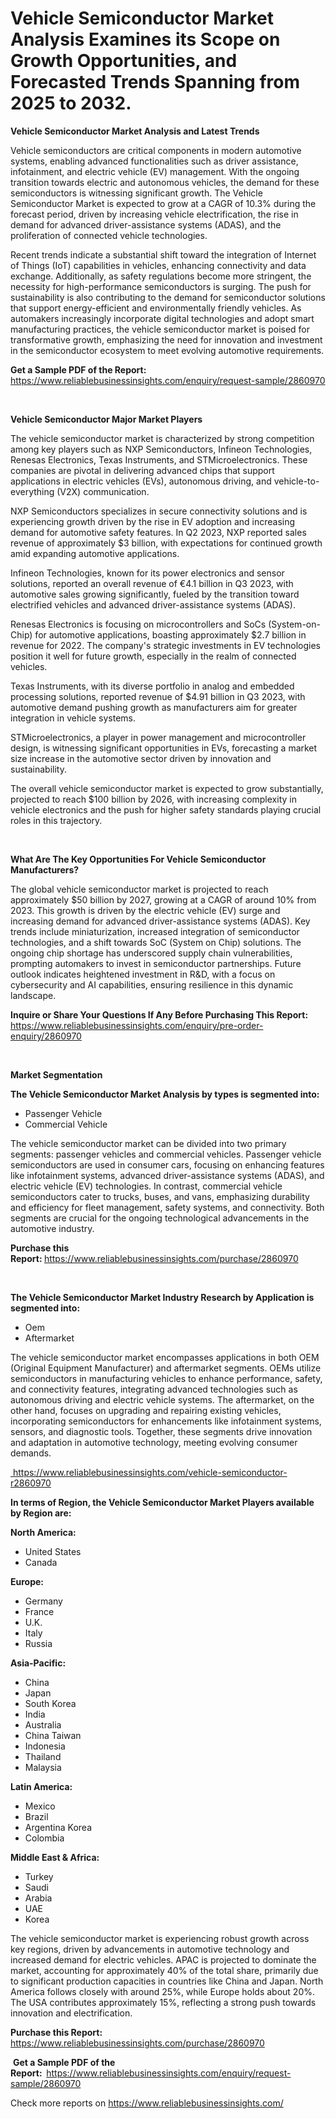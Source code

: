 <p><h1>Vehicle Semiconductor Market Analysis Examines its Scope on Growth Opportunities, and Forecasted Trends Spanning from 2025 to 2032.</h1></p><p><strong>Vehicle Semiconductor Market Analysis and Latest Trends</strong></p>
<p><p>Vehicle semiconductors are critical components in modern automotive systems, enabling advanced functionalities such as driver assistance, infotainment, and electric vehicle (EV) management. With the ongoing transition towards electric and autonomous vehicles, the demand for these semiconductors is witnessing significant growth. The Vehicle Semiconductor Market is expected to grow at a CAGR of 10.3% during the forecast period, driven by increasing vehicle electrification, the rise in demand for advanced driver-assistance systems (ADAS), and the proliferation of connected vehicle technologies.</p><p>Recent trends indicate a substantial shift toward the integration of Internet of Things (IoT) capabilities in vehicles, enhancing connectivity and data exchange. Additionally, as safety regulations become more stringent, the necessity for high-performance semiconductors is surging. The push for sustainability is also contributing to the demand for semiconductor solutions that support energy-efficient and environmentally friendly vehicles. As automakers increasingly incorporate digital technologies and adopt smart manufacturing practices, the vehicle semiconductor market is poised for transformative growth, emphasizing the need for innovation and investment in the semiconductor ecosystem to meet evolving automotive requirements.</p></p>
<p><strong>Get a Sample PDF of the Report:&nbsp;</strong> <a href="https://www.reliablebusinessinsights.com/enquiry/request-sample/2860970?utm_campaign=2239&utm_medium=2&utm_source=Github&utm_content=ia&utm_term=12032025&utm_id=vehicle-semiconductor">https://www.reliablebusinessinsights.com/enquiry/request-sample/2860970</a></p>
<p>&nbsp;</p>
<p><strong>Vehicle Semiconductor Major Market Players</strong></p>
<p><p>The vehicle semiconductor market is characterized by strong competition among key players such as NXP Semiconductors, Infineon Technologies, Renesas Electronics, Texas Instruments, and STMicroelectronics. These companies are pivotal in delivering advanced chips that support applications in electric vehicles (EVs), autonomous driving, and vehicle-to-everything (V2X) communication.</p><p>NXP Semiconductors specializes in secure connectivity solutions and is experiencing growth driven by the rise in EV adoption and increasing demand for automotive safety features. In Q2 2023, NXP reported sales revenue of approximately $3 billion, with expectations for continued growth amid expanding automotive applications.</p><p>Infineon Technologies, known for its power electronics and sensor solutions, reported an overall revenue of €4.1 billion in Q3 2023, with automotive sales growing significantly, fueled by the transition toward electrified vehicles and advanced driver-assistance systems (ADAS).</p><p>Renesas Electronics is focusing on microcontrollers and SoCs (System-on-Chip) for automotive applications, boasting approximately $2.7 billion in revenue for 2022. The company's strategic investments in EV technologies position it well for future growth, especially in the realm of connected vehicles.</p><p>Texas Instruments, with its diverse portfolio in analog and embedded processing solutions, reported revenue of $4.91 billion in Q3 2023, with automotive demand pushing growth as manufacturers aim for greater integration in vehicle systems.</p><p>STMicroelectronics, a player in power management and microcontroller design, is witnessing significant opportunities in EVs, forecasting a market size increase in the automotive sector driven by innovation and sustainability.</p><p>The overall vehicle semiconductor market is expected to grow substantially, projected to reach $100 billion by 2026, with increasing complexity in vehicle electronics and the push for higher safety standards playing crucial roles in this trajectory.</p></p>
<p>&nbsp;</p>
<p><strong>What Are The Key Opportunities For Vehicle Semiconductor Manufacturers?</strong></p>
<p><p>The global vehicle semiconductor market is projected to reach approximately $50 billion by 2027, growing at a CAGR of around 10% from 2023. This growth is driven by the electric vehicle (EV) surge and increasing demand for advanced driver-assistance systems (ADAS). Key trends include miniaturization, increased integration of semiconductor technologies, and a shift towards SoC (System on Chip) solutions. The ongoing chip shortage has underscored supply chain vulnerabilities, prompting automakers to invest in semiconductor partnerships. Future outlook indicates heightened investment in R&D, with a focus on cybersecurity and AI capabilities, ensuring resilience in this dynamic landscape.</p></p>
<p><strong>Inquire or Share Your Questions If Any Before Purchasing This Report:</strong> <a href="https://www.reliablebusinessinsights.com/enquiry/pre-order-enquiry/2860970?utm_campaign=2239&utm_medium=2&utm_source=Github&utm_content=ia&utm_term=12032025&utm_id=vehicle-semiconductor">https://www.reliablebusinessinsights.com/enquiry/pre-order-enquiry/2860970</a></p>
<p>&nbsp;</p>
<p><strong>Market Segmentation</strong></p>
<p><strong>The Vehicle Semiconductor Market Analysis by types is segmented into:</strong></p>
<p><ul><li>Passenger Vehicle</li><li>Commercial Vehicle</li></ul></p>
<p><p>The vehicle semiconductor market can be divided into two primary segments: passenger vehicles and commercial vehicles. Passenger vehicle semiconductors are used in consumer cars, focusing on enhancing features like infotainment systems, advanced driver-assistance systems (ADAS), and electric vehicle (EV) technologies. In contrast, commercial vehicle semiconductors cater to trucks, buses, and vans, emphasizing durability and efficiency for fleet management, safety systems, and connectivity. Both segments are crucial for the ongoing technological advancements in the automotive industry.</p></p>
<p><strong>Purchase this Report:&nbsp;</strong><a href="https://www.reliablebusinessinsights.com/purchase/2860970?utm_campaign=2239&utm_medium=2&utm_source=Github&utm_content=ia&utm_term=12032025&utm_id=vehicle-semiconductor">https://www.reliablebusinessinsights.com/purchase/2860970</a></p>
<p>&nbsp;</p>
<p><strong>The Vehicle Semiconductor Market Industry Research by Application is segmented into:</strong></p>
<p><ul><li>Oem</li><li>Aftermarket</li></ul></p>
<p><p>The vehicle semiconductor market encompasses applications in both OEM (Original Equipment Manufacturer) and aftermarket segments. OEMs utilize semiconductors in manufacturing vehicles to enhance performance, safety, and connectivity features, integrating advanced technologies such as autonomous driving and electric vehicle systems. The aftermarket, on the other hand, focuses on upgrading and repairing existing vehicles, incorporating semiconductors for enhancements like infotainment systems, sensors, and diagnostic tools. Together, these segments drive innovation and adaptation in automotive technology, meeting evolving consumer demands.</p></p>
<p><a href="https://www.reliablebusinessinsights.com/vehicle-semiconductor-r2860970?utm_campaign=2239&utm_medium=2&utm_source=Github&utm_content=ia&utm_term=12032025&utm_id=vehicle-semiconductor">&nbsp;https://www.reliablebusinessinsights.com/vehicle-semiconductor-r2860970</a></p>
<p><strong>In terms of Region, the Vehicle Semiconductor Market Players available by Region are:</strong></p>
<p>
    <p> <strong> North America: </strong>
        <ul>
            <li>United States</li>
            <li>Canada</li>
        </ul>
        </p> 
    <p> <strong> Europe: </strong>
        <ul>
            <li>Germany</li>
            <li>France</li>
            <li>U.K.</li>
            <li>Italy</li>
            <li>Russia</li>
        </ul>
        </p> 
    <p> <strong> Asia-Pacific: </strong>
        <ul>
            <li>China</li>
            <li>Japan</li>
            <li>South Korea</li>
            <li>India</li>
            <li>Australia</li>
            <li>China Taiwan</li>
            <li>Indonesia</li>
            <li>Thailand</li>
            <li>Malaysia</li>
        </ul>
        </p> 
    <p> <strong> Latin America: </strong>
        <ul>
            <li>Mexico</li>
            <li>Brazil</li>
            <li>Argentina Korea</li>
            <li>Colombia</li>
        </ul>
        </p> 
    <p> <strong> Middle East & Africa: </strong>
        <ul>
            <li>Turkey</li>
            <li>Saudi</li>
            <li>Arabia</li>
            <li>UAE</li>
            <li>Korea</li>
        </ul>
    </p>
    </p>
<p><p>The vehicle semiconductor market is experiencing robust growth across key regions, driven by advancements in automotive technology and increased demand for electric vehicles. APAC is projected to dominate the market, accounting for approximately 40% of the total share, primarily due to significant production capacities in countries like China and Japan. North America follows closely with around 25%, while Europe holds about 20%. The USA contributes approximately 15%, reflecting a strong push towards innovation and electrification.</p></p>
<p><strong>Purchase this Report: </strong><a href="https://www.reliablebusinessinsights.com/purchase/2860970?utm_campaign=2239&utm_medium=2&utm_source=Github&utm_content=ia&utm_term=12032025&utm_id=vehicle-semiconductor">https://www.reliablebusinessinsights.com/purchase/2860970</a></p>
<p>&nbsp;<strong>Get a Sample PDF of the Report:&nbsp;&nbsp;</strong><a href="https://www.reliablebusinessinsights.com/enquiry/request-sample/2860970?utm_campaign=2239&utm_medium=2&utm_source=Github&utm_content=ia&utm_term=12032025&utm_id=vehicle-semiconductor">https://www.reliablebusinessinsights.com/enquiry/request-sample/2860970</a></p>
<p><strong></strong></p>
<p>Check more reports on <a href="https://www.reliablebusinessinsights.com/?utm_campaign=2239&utm_medium=2&utm_source=Github&utm_content=ia&utm_term=12032025&utm_id=vehicle-semiconductor">https://www.reliablebusinessinsights.com/</a></p>